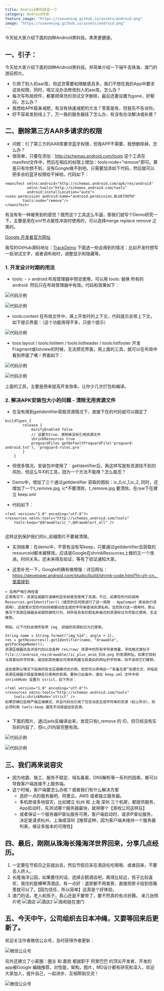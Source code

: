 ```yaml
---
title: Android黑科技走一个
category: Android开发
feature_image: "https://ssevening.github.io/assets/android.png"
image: "https://ssevening.github.io/assets/android.png"
---
```


今天给大家介绍下面的四种Android黑科技。黑黑更健康。

<!-- more -->

## 一、引子：

今天给大家介绍下面的四种Android黑科技。并简单介绍一下端午去珠海、澳门的游玩照片。
* 引用了别人的aar库，但这货需要权限敏感且多，我们不想在我的App中要求这些权限，同时，咱又没办法修改别人的aar库。怎么办？
* 每次写布局控件，都要把填充的测试文字删除，最后还要设置为gone，好郁闷，怎么办？
* 我想给APK瘦身减肥，有没有快速减肥的方法？答案是有，但我先不告诉你。
* 好不容易发到线上了，万一我的服务器挂了怎么办，有没有办法解决或补救？

## 二、删除第三方AAR多请求的权限
* 问题：引了第三方的AAR库要求蓝牙权限，但我APP不需要，我想删除掉，怎么办？
* 很简单，只要在添加：http://schemas.android.com/tools 这个工具在manifest文件中，然后在相应的权限上增加：tools:node="remove"即可。算是只有你想不到，没有Google做不到吧。只需要加添如下代码，然后就可以把多余的蓝牙权限给干掉啦。代码如下：

```
<manifest xmlns:android="http://schemas.android.com/apk/res/android"
          xmlns:tools="http://schemas.android.com/tools"
          android:installLocation="auto">
<uses-permission android:name="android.permission.BLUETOOTH"
        tools:node="remove"/>
</manifest>        

```
有没有有一种被黑到的感觉？既然这个工具这么牛逼，那我们就写个Demo研究一下，主要是用在xml节点属性冲突时使用的，可以选择merge replace remove 之类的。

[Google 开发者官方网址](https://developer.android.com/studio/write/tool-attributes.html)

我写的GitHub源码地址：[TrackDemo](https://github.com/ssevening/TrackDemo) 下面选一些会用到的情况：比如开发时想写一些测试文字，或者调布局时，调整显示和隐藏等。

### 1. 开发设计时期的用法
* tools: - > android:布局管理器中预览使用，可以用 tools: 替换 所有的 android: 然后只在布局管理器中有效。代码和效果如下：

![代码示例](https://ssevening.github.io/assets/tools/tools_1.jpg)

![代码示例](https://ssevening.github.io/assets/tools/tools_2.jpg)

* tools:context 在布局文件中，填上开发时的上下文，代码提示会带上下文。如下提示界面：（这个功能用得不多，只是个提示）

![代码示例](https://ssevening.github.io/assets/tools/tools_3.jpg)


* toos:layout / tools:listitem / tools:listheader / tools:listfooter 开发Fragment或listview的时候，无法预览界面，用上面的工具，就可以在布局中看到界面了噢！界面如下：

![代码示例](https://ssevening.github.io/assets/tools/tools_5.jpg)

![代码示例](https://ssevening.github.io/assets/tools/tools_6.jpg)

上面的工具，主要是用来提高开发效率，让你少几次打包和编译。


### 2. 解决APK安装包大小的问题 - 清除无用资源文件 
* 在没有用到getIdentifier获取资源情况下，直接下在的代码就可以搞定了

```
buildTypes {
        release {
            minifyEnabled false
            // 设置为true，清除掉没有引用资源文件
            shrinkResources true
            proguardFiles getDefaultProguardFile('proguard-android.txt'), 'proguard-rules.pro'
        }
    }

```
* 但很多情况，安装包中使用了：getIdentifier后，再这样写就有资源找不到的风险，但这么牛X的工具，因为一个方法不能用？怎么能忍？
* Demo中，增加了三个通过getIdentifier 获取的图标：ic_0,ic_1,ic_2, 同时，还增加了一个t_remove.jpg, ic*不要清除，t_remove.jpg 要清除。在raw下在建立 keep.xml

* 代码如下：

```
<?xml version="1.0" encoding="utf-8"?>
<resources xmlns:tools="http://schemas.android.com/tools"
    tools:keep="@drawable/ic_*,@drawable/t_all" />
    
```
这样达到保护我们的ic_前缀图片不要被清理。
* 实测结果：在demo中，不管有没有写keep，只要通过getIdentifier去获取的resourceId都未被移除。应该是Google在shrinkResources上做的又一个改进。时间关系，还未来得及验证，等有了验证通知大家。

* 这里补充一下，Google的确有做增强：详见网址：https://developer.android.com/studio/build/shrink-code.html?hl=zh-cn，里面提到

```
> 启用严格引用检查
正常情况下，资源压缩器可准确判定系统是否使用了资源。不过，如果您的代码调用 Resources.getIdentifier()（或您的任何库进行了这一调用 - AppCompat 库会执行该调用），这就表示您的代码将根据动态生成的字符串查询资源名称。当您执行这一调用时，默认情况下资源压缩器会采取防御性行为，将所有具有匹配名称格式的资源标记为可能已使用，无法移除。

例如，以下代码会使所有带 img_ 前缀的资源标记为已使用。

String name = String.format("img_%1d", angle + 1);
res = getResources().getIdentifier(name, "drawable", getPackageName());
资源压缩器还会浏览代码以及各种 res/raw/ 资源中的所有字符串常量，寻找格式类似于 file:///android_res/drawable//ic_plus_anim_016.png 的资源网址。如果它找到与其类似的字符串，或找到其他看似可用来构建与其类似的网址的字符串，则不会将它们移除。

这些是默认情况下启用的安全压缩模式的示例。但您可以停用这一“有备无患”处理方式，并指定资源压缩器只保留其确定已使用的资源。要执行此操作，请在 keep.xml 文件中将 shrinkMode 设置为 strict，如下所示：

<?xml version="1.0" encoding="utf-8"?>
<resources xmlns:tools="http://schemas.android.com/tools"
    tools:shrinkMode="strict" />
如果您确已启用严格压缩模式，并且代码也引用了包含动态生成字符串的资源（如上所示），则必须利用 tools:keep 属性手动保留这些资源。


```

* 下面的图片，通过jadx反编译出来，发现只有t_remove 的 ID，但已经没有实际的内容了，但ic_01内容完整有效。

![代码示例](https://ssevening.github.io/assets/tools/tools_7.jpg)

![代码示例](https://ssevening.github.io/assets/tools/tools_8.jpg)

## 三、我们再来说容灾
* 因为地震、施工、服务不稳定、域名备案、DNS解析等一系列的因素，都可以导致客户端连接不上服务端。
* 这个时候，客户端要怎么办呢？或者我们有什么解决方案
  * 选好一点的服务器吧、阿里云，AWS 或者独立服务器。
  * 多机房或多地容灾，比如建立 杭州 和 上海 深圳 三个机房，都提供服务，App启动时，先测试哪个服务器最快，就用哪个【游戏公司这样玩】
  * 或者保证一个服务器IP查址服务可用，客户端启动时，请求IP查址服务，决定是请求杭州、上海或深圳【推荐这种，因为客户端未维持一个服务器列表，保证多版本的可用性】


## 四、最后，刚刚从珠海长隆海洋世界回来，分享几点经历。

1. 一定要在节假日之前就出去，然后节假日呆在酒店吃吃喝喝、或者回来，不要去人挤人。
2. 长隆海洋公园，如果要住的话，选择企鹅酒店吧，离得比较近，孩子比较喜欢，我住的是横琴湾酒店、有一点好：退房都不用查房，直接把房卡投到信箱里就可以了。【因为信任、所以简单】这真是个好体验。
3. 澳门的话，老人和孩子，真心还是不要带了，要不然真的有点折腾。
来几张照片吧
![酒店](https://ssevening.github.io/assets/tools/outing_1.jpg)
![酒店2](https://ssevening.github.io/assets/tools/outing_2.jpg)
![我和娃在澳门](https://ssevening.github.io/assets/tools/outing_3.jpg)




## 五、今天中午，公司组织去日本冲绳，又要等回来后更新了。






欢迎关注作者微信公众号，及时获得作者更新：

![微信公众号](https://ssevening.github.io/assets/weichat_qrcode.jpg)

另外还建立了小密圈：圈主 和 嘉宾 都就职于 阿里巴巴 的顶尖开发者，开发的app被Google 编辑推荐，对性能，架构，图片，MD设计都有研究和深入，欢迎大家加入，提升自己，一起进步，互相帮助交流！

![微信公众号](https://ssevening.github.io/assets/mi_qrcode.png)










